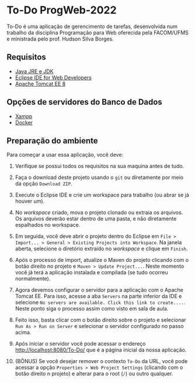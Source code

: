 
# To-Do ProgWeb-2022

To-Do é uma aplicação de gerencimento de tarefas, desenvolvida num trabalho da disciplina Programação para Web oferecida pela FACOM/UFMS e ministrada pelo prof. Hudson Silva Borges.

## Requisitos
- [Java JRE e JDK](https://www.oracle.com/java/technologies/downloads/)
- [Eclipse IDE for Web Developers](https://www.eclipse.org/downloads/)
- [Apache Tomcat EE 8](https://tomee.apache.org/)

## Opções de servidores do Banco de Dados
- [Xampp](https://www.apachefriends.org/download.html)
- [Docker](https://share.atelie.software/subindo-um-banco-de-dados-mysql-e-phpmyadmin-com-docker-642be41f7638)

## Preparação do ambiente

Para começar a usar essa aplicação, você deve:

1. Verifique se possui todos os requisitos na sua maquina antes de tudo.

2. Faça o download deste projeto usando o `git` ou diretamente por meio da opção `Download ZIP`.

3. Execute o Eclipse IDE e crie um workspace para trabalho (ou abrar se já houver um).

4. No *workspace* criado, mova o projeto clonado ou extraia os arquivos. Os arquivos deverão estar dentro de uma pasta, e não diretamente espalhados no workspace.

5. Em seguida, você deve abrir o projeto dentro do Eclipse  em `File > Import... > General > Existing Projects into Workspace`. Na janela aberta, selecione o diretório extraído no *workspace* e clique em `Finish`.

6. Após o processo de import, atualize o Maven do projeto clicando com o botão direito no projeto e `Maven > Update Project...`. Neste momento você já terá a aplicação instalada e compilada (se tudo ocorreu normalmente).

7.  Agora devemos configurar o servidor para a aplicação com o Apache Tomcat EE. Para isso, acesse a aba `Servers` na parte inferior da IDE e selecione `No servers are available. Click this link to create....`. Neste ponto siga o processo assim como visto em sala de aula.

8. Feito isso, basta clicar com o botão direito sobre o projeto e selecionar `Run As > Run on Server` e selecionar o servidor configurado no passo acima.

9. Após iniciar o servidor você pode acessar o endereço [http://localhost:8080/To-Do/](http://localhost:8080/To-Do/) que é a página inicial da nossa aplicação.

10. (BÔNUS) Se você desejar remover o contexto `To-Do` da URL, você pode acessar a opção `Properties > Web Project Settings` (clicando com o botão direito n projeto) e alterar para o root (`/`) ou outro qualquer.
